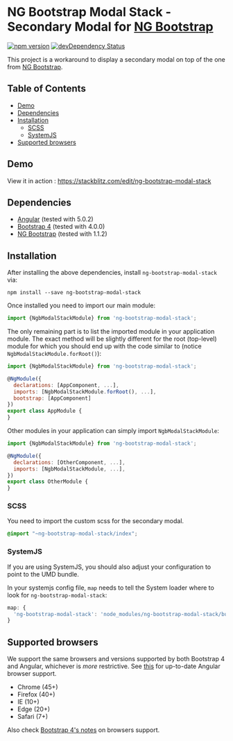 # NG Bootstrap Modal Stack - Secondary Modal for [NG Bootstrap](https://ng-bootstrap.github.io/)

[![npm version](https://badge.fury.io/js/ng-bootstrap-modal-stack.svg)](https://badge.fury.io/js/ng-bootstrap-modal-stack)
[![devDependency Status](https://david-dm.org/bastienmoulia/ng-bootstrap-modal-stack/dev-status.svg?branch=master)](https://david-dm.org/bastienmoulia/ng-bootstrap-modal-stack#info=devDependencies)

This project is a workaround to display a secondary modal on top of the one from [NG Bootstrap](https://ng-bootstrap.github.io/).

## Table of Contents

- [Demo](#demo)
- [Dependencies](#dependencies)
- [Installation](#installation)
  - [SCSS](#scss)
  - [SystemJS](#systemjs)
- [Supported browsers](#supported-browsers)

## Demo

View it in action : https://stackblitz.com/edit/ng-bootstrap-modal-stack

## Dependencies
* [Angular](https://angular.io) (tested with 5.0.2)
* [Bootstrap 4](https://www.getbootstrap.com) (tested with 4.0.0)
* [NG Bootstrap](https://ng-bootstrap.github.io) (tested with 1.1.2)

## Installation
After installing the above dependencies, install `ng-bootstrap-modal-stack` via:
```shell
npm install --save ng-bootstrap-modal-stack
```
Once installed you need to import our main module:
```js
import {NgbModalStackModule} from 'ng-bootstrap-modal-stack';
```
The only remaining part is to list the imported module in your application module. The exact method will be slightly
different for the root (top-level) module for which you should end up with the code similar to (notice `NgbModalStackModule.forRoot()`):
```js
import {NgbModalStackModule} from 'ng-bootstrap-modal-stack';

@NgModule({
  declarations: [AppComponent, ...],
  imports: [NgbModalStackModule.forRoot(), ...],  
  bootstrap: [AppComponent]
})
export class AppModule {
}
```

Other modules in your application can simply import `NgbModalStackModule`:

```js
import {NgbModalStackModule} from 'ng-bootstrap-modal-stack';

@NgModule({
  declarations: [OtherComponent, ...],
  imports: [NgbModalStackModule, ...], 
})
export class OtherModule {
}
```
### SCSS

You need to import the custom scss for the secondary modal.
```scss
@import "~ng-bootstrap-modal-stack/index";
```

### SystemJS
If you are using SystemJS, you should also adjust your configuration to point to the UMD bundle.

In your systemjs config file, `map` needs to tell the System loader where to look for `ng-bootstrap-modal-stack`:
```js
map: {
  'ng-bootstrap-modal-stack': 'node_modules/ng-bootstrap-modal-stack/bundles/ng-bootstrap.js',
}
```
## Supported browsers

We support the same browsers and versions supported by both Bootstrap 4 and Angular, whichever is _more_ restrictive.
See [this](https://github.com/angular/angular/blob/master/README.md) for up-to-date Angular browser support.

* Chrome (45+)
* Firefox (40+)
* IE (10+) 
* Edge (20+)
* Safari (7+)

Also check [Bootstrap 4's notes](https://getbootstrap.com/docs/4.0/getting-started/browsers-devices/#supported-browsers) on browsers support.

